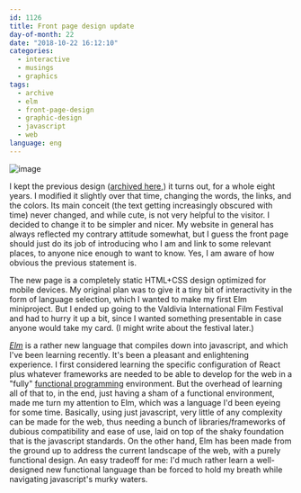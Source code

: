 ```yaml
---
id: 1126
title: Front page design update
day-of-month: 22
date: "2018-10-22 16:12:10"
categories:
  - interactive
  - musings
  - graphics
tags:
  - archive
  - elm
  - front-page-design
  - graphic-design
  - javascript
  - web
language: eng
---
```


![image](/files/2018/10-front-page-design-update/newfront2.png)

I kept the previous design ([archived here](http://agj.cl/files/archive/front2011-1/),) it turns out, for a whole eight years. I modified it slightly over that time, changing the words, the links, and the colors. Its main conceit (the text getting increasingly obscured with time) never changed, and while cute, is not very helpful to the visitor. I decided to change it to be simpler and nicer. My website in general has always reflected my contrary attitude somewhat, but I guess the front page should just do its job of introducing who I am and link to some relevant places, to anyone nice enough to want to know. Yes, I am aware of how obvious the previous statement is.

The new page is a completely static HTML+CSS design optimized for mobile devices. My original plan was to give it a tiny bit of interactivity in the form of language selection, which I wanted to make my first Elm miniproject. But I ended up going to the Valdivia International Film Festival and had to hurry it up a bit, since I wanted something presentable in case anyone would take my card. (I might write about the festival later.)

_[Elm](https://elm-lang.org/)_ is a rather new language that compiles down into javascript, and which I've been learning recently. It's been a pleasant and enlightening experience. I first considered learning the specific configuration of React plus whatever frameworks are needed to be able to develop for the web in a "fully" [functional programming](https://en.wikipedia.org/wiki/Functional_programming) environment. But the overhead of learning all of that to, in the end, just having a sham of a functional environment, made me turn my attention to Elm, which was a language I'd been eyeing for some time. Basically, using just javascript, very little of any complexity can be made for the web, thus needing a bunch of libraries/frameworks of dubious compatibility and ease of use, laid on top of the shaky foundation that is the javascript standards. On the other hand, Elm has been made from the ground up to address the current landscape of the web, with a purely functional design. An easy tradeoff for me: I'd much rather learn a well-designed new functional language than be forced to hold my breath while navigating javascript's murky waters.
